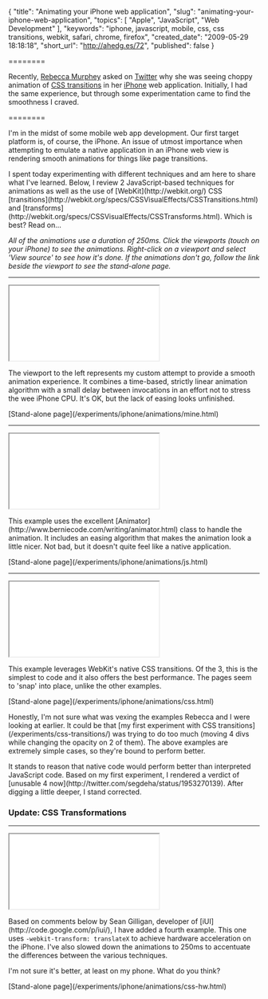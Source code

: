 {
  "title": "Animating your iPhone web application",
  "slug": "animating-your-iphone-web-application",
  "topics": [
    "Apple",
    "JavaScript",
    "Web Development"
  ],
  "keywords": "iphone, javascript, mobile, css, css transitions, webkit, safari, chrome, firefox",
  "created_date": "2009-05-29 18:18:18",
  "short_url": "http://ahedg.es/72",
  "published": false
}

========

Recently, [Rebecca Murphey](http://www.rebeccamurphey.com/) asked on [Twitter](http://twitter.com/rmurphey/status/1932522734) why she was seeing choppy animation of [CSS transitions](http://webkit.org/specs/CSSVisualEffects/CSSTransitions.html) in her [iPhone](http://www.apple.com/iphone/) web application. Initially, I had the same experience, but through some experimentation came to find the smoothness I craved.

========

<p class="outdent">I'm in the midst of some mobile web app development. Our first target platform is, of course, the iPhone. An issue of utmost importance when attempting to emulate a native application in an iPhone web view is rendering smooth animations for things like page transitions.</p>
<p>I spent today experimenting with different techniques and am here to share what I've learned. Below, I review 2 JavaScript-based techniques for animations as well as the use of [WebKit](http://webkit.org/) CSS [transitions](http://webkit.org/specs/CSSVisualEffects/CSSTransitions.html) and [transforms](http://webkit.org/specs/CSSVisualEffects/CSSTransforms.html). Which is best? Read on...</p>
<p><em>All of the animations use a duration of 250ms. Click the viewports (touch on your iPhone) to see the animations. Right-click on a viewport and select 'View source' to see how it's done. If the animations don't go, follow the link beside the viewport to see the stand-alone page.</em></p>
<div style="clear: left;">
<hr>
<iframe class="iphone-viewport" name="mine" src="/experiments/iphone/animations/mine.html"></iframe>
<p>The viewport to the left represents my custom attempt to provide a smooth animation experience. It combines a time-based, strictly linear animation algorithm with a small delay between invocations in an effort not to stress the wee iPhone CPU. It's OK, but the lack of easing looks unfinished.</p>
<p>[Stand-alone page](/experiments/iphone/animations/mine.html)</p>
</div>
<div style="clear: left;">
<hr>
<iframe class="iphone-viewport" name="js" src="/experiments/iphone/animations/js.html"></iframe>
<p>This example uses the excellent [Animator](http://www.berniecode.com/writing/animator.html) class to handle the animation. It includes an easing algorithm that makes the animation look a little nicer. Not bad, but it doesn't quite feel like a native application.</p>
<p>[Stand-alone page](/experiments/iphone/animations/js.html)</p>
</div>
<div style="clear: left;">
<hr>
<iframe class="iphone-viewport" name="css" src="/experiments/iphone/animations/css.html"></iframe>
<p>This example leverages WebKit's native CSS transitions. Of the 3, this is the simplest to code and it also offers the best performance. The pages seem to 'snap' into place, unlike the other examples.</p>
<p>[Stand-alone page](/experiments/iphone/animations/css.html)</p>
</div>
<div style="font-size: 0;line-height: 0;height: 0;clear: left;"></div>
<p>Honestly, I'm not sure what was vexing the examples Rebecca and I were looking at earlier. It could be that [my first experiment with CSS transitions](/experiments/css-transitions/) was trying to do too much (moving 4 divs while changing the opacity on 2 of them). The above examples are extremely simple cases, so they're bound to perform better.</p>
<p>It stands to reason that native code would perform better than interpreted JavaScript code. Based on my first experiment, I rendered a verdict of [unusable 4 now](http://twitter.com/segdeha/status/1953270139). After digging a little deeper, I stand corrected.</p>
<h3>Update: CSS Transformations</h3>
<div style="clear: left;">
<hr>
<iframe class="iphone-viewport" name="css-hw" src="/experiments/iphone/animations/css-hw.html"></iframe>
<p>Based on comments below by Sean Gilligan, developer of [iUI](http://code.google.com/p/iui/), I have added a fourth example. This one uses <code>-webkit-transform: translateX</code> to achieve hardware acceleration on the iPhone. I've also slowed down the animations to 250ms to accentuate the differences between the various techniques.</p>
<p>I'm not sure it's better, at least on my phone. What do you think?</p>
<p>[Stand-alone page](/experiments/iphone/animations/css-hw.html)</p>
</div>
<div style="clear: left;">

